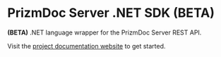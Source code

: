 # PrizmDoc Server .NET SDK (BETA)

**(BETA)** .NET language wrapper for the PrizmDoc Server REST API.

Visit the [project documentation website](https://help.accusoft.com/PrizmDoc/sdks/server/dotnet/v1/) to get started.
